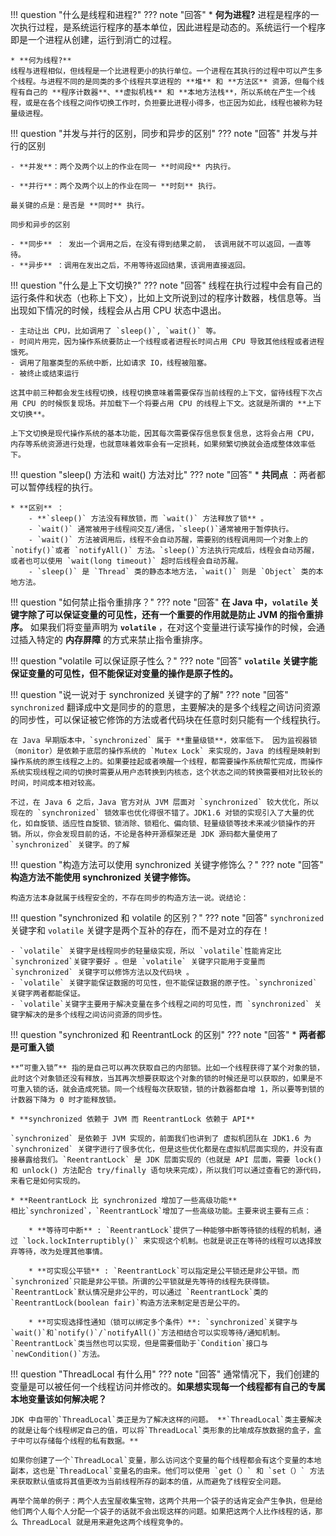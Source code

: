 !!! question "什么是线程和进程?"
??? note "回答"
    * **何为进程?** 
    进程是程序的一次执行过程，是系统运行程序的基本单位，因此进程是动态的。系统运行一个程序即是一个进程从创建，运行到消亡的过程。

    * **何为线程?**
    线程与进程相似，但线程是一个比进程更小的执行单位。一个进程在其执行的过程中可以产生多个线程。与进程不同的是同类的多个线程共享进程的 **堆** 和 **方法区** 资源，但每个线程有自己的 **程序计数器**、**虚拟机栈** 和 **本地方法栈**，所以系统在产生一个线程，或是在各个线程之间作切换工作时，负担要比进程小得多，也正因为如此，线程也被称为轻量级进程。

!!! question "并发与并行的区别，同步和异步的区别"
??? note "回答"
    并发与并行的区别
    
    - **并发**：两个及两个以上的作业在同一 **时间段** 内执行。
    
    - **并行**：两个及两个以上的作业在同一 **时刻** 执行。

    最关键的点是：是否是 **同时** 执行。

    同步和异步的区别

    - **同步** ： 发出一个调用之后，在没有得到结果之前， 该调用就不可以返回，一直等待。
    - **异步** ：调用在发出之后，不用等待返回结果，该调用直接返回。

!!! question "什么是上下文切换?"
??? note "回答"
    线程在执行过程中会有自己的运行条件和状态（也称上下文），比如上文所说到过的程序计数器，栈信息等。当出现如下情况的时候，线程会从占用 CPU 状态中退出。

    - 主动让出 CPU，比如调用了 `sleep()`, `wait()` 等。
    - 时间片用完，因为操作系统要防止一个线程或者进程长时间占用 CPU 导致其他线程或者进程饿死。
    - 调用了阻塞类型的系统中断，比如请求 IO，线程被阻塞。
    - 被终止或结束运行

    这其中前三种都会发生线程切换，线程切换意味着需要保存当前线程的上下文，留待线程下次占用 CPU 的时候恢复现场。并加载下一个将要占用 CPU 的线程上下文。这就是所谓的 **上下文切换**。

    上下文切换是现代操作系统的基本功能，因其每次需要保存信息恢复信息，这将会占用 CPU，内存等系统资源进行处理，也就意味着效率会有一定损耗，如果频繁切换就会造成整体效率低下。
    
!!! question "sleep() 方法和 wait() 方法对比"
??? note "回答"
    * **共同点** ：两者都可以暂停线程的执行。
    
    * **区别** ：
        - **`sleep()` 方法没有释放锁，而 `wait()` 方法释放了锁** 。
        - `wait()` 通常被用于线程间交互/通信，`sleep()`通常被用于暂停执行。
        - `wait()` 方法被调用后，线程不会自动苏醒，需要别的线程调用同一个对象上的 `notify()`或者 `notifyAll()` 方法。`sleep()`方法执行完成后，线程会自动苏醒，或者也可以使用 `wait(long timeout)` 超时后线程会自动苏醒。
        - `sleep()` 是 `Thread` 类的静态本地方法，`wait()` 则是 `Object` 类的本地方法。

!!! question "如何禁止指令重排序？"
??? note "回答"
    **在 Java 中，`volatile` 关键字除了可以保证变量的可见性，还有一个重要的作用就是防止 JVM 的指令重排序。** 如果我们将变量声明为 **`volatile`** ，在对这个变量进行读写操作的时候，会通过插入特定的 **内存屏障** 的方式来禁止指令重排序。

!!! question "volatile 可以保证原子性么？"
??? note "回答"
    **`volatile` 关键字能保证变量的可见性，但不能保证对变量的操作是原子性的。**

!!! question "说一说对于 synchronized 关键字的了解"
??? note "回答"
    `synchronized` 翻译成中文是同步的的意思，主要解决的是多个线程之间访问资源的同步性，可以保证被它修饰的方法或者代码块在任意时刻只能有一个线程执行。

    在 Java 早期版本中，`synchronized` 属于 **重量级锁**，效率低下。 因为监视器锁（monitor）是依赖于底层的操作系统的 `Mutex Lock` 来实现的，Java 的线程是映射到操作系统的原生线程之上的。如果要挂起或者唤醒一个线程，都需要操作系统帮忙完成，而操作系统实现线程之间的切换时需要从用户态转换到内核态，这个状态之间的转换需要相对比较长的时间，时间成本相对较高。

    不过，在 Java 6 之后，Java 官方对从 JVM 层面对 `synchronized` 较大优化，所以现在的 `synchronized` 锁效率也优化得很不错了。JDK1.6 对锁的实现引入了大量的优化，如自旋锁、适应性自旋锁、锁消除、锁粗化、偏向锁、轻量级锁等技术来减少锁操作的开销。所以，你会发现目前的话，不论是各种开源框架还是 JDK 源码都大量使用了 `synchronized` 关键字。的了解

!!! question "构造方法可以使用 synchronized 关键字修饰么？"
??? note "回答"
    **构造方法不能使用 synchronized 关键字修饰。**

    构造方法本身就属于线程安全的，不存在同步的构造方法一说。说结论：

!!! question "synchronized 和 volatile 的区别？"
??? note "回答"
    `synchronized` 关键字和 `volatile` 关键字是两个互补的存在，而不是对立的存在！

    - `volatile` 关键字是线程同步的轻量级实现，所以 `volatile`性能肯定比`synchronized`关键字要好 。但是 `volatile` 关键字只能用于变量而 `synchronized` 关键字可以修饰方法以及代码块 。
    - `volatile` 关键字能保证数据的可见性，但不能保证数据的原子性。`synchronized` 关键字两者都能保证。
    - `volatile`关键字主要用于解决变量在多个线程之间的可见性，而 `synchronized` 关键字解决的是多个线程之间访问资源的同步性。

!!! question "synchronized 和 ReentrantLock 的区别"
??? note "回答"
    * **两者都是可重入锁**
    
    **“可重入锁”** 指的是自己可以再次获取自己的内部锁。比如一个线程获得了某个对象的锁，此时这个对象锁还没有释放，当其再次想要获取这个对象的锁的时候还是可以获取的，如果是不可重入锁的话，就会造成死锁。同一个线程每次获取锁，锁的计数器都自增 1，所以要等到锁的计数器下降为 0 时才能释放锁。

    * **synchronized 依赖于 JVM 而 ReentrantLock 依赖于 API**

    `synchronized` 是依赖于 JVM 实现的，前面我们也讲到了 虚拟机团队在 JDK1.6 为 `synchronized` 关键字进行了很多优化，但是这些优化都是在虚拟机层面实现的，并没有直接暴露给我们。`ReentrantLock` 是 JDK 层面实现的（也就是 API 层面，需要 lock() 和 unlock() 方法配合 try/finally 语句块来完成），所以我们可以通过查看它的源代码，来看它是如何实现的。

    * **ReentrantLock 比 synchronized 增加了一些高级功能**
    相比`synchronized`，`ReentrantLock`增加了一些高级功能。主要来说主要有三点：
    
        * **等待可中断** : `ReentrantLock`提供了一种能够中断等待锁的线程的机制，通过 `lock.lockInterruptibly()` 来实现这个机制。也就是说正在等待的线程可以选择放弃等待，改为处理其他事情。
        
        * **可实现公平锁** : `ReentrantLock`可以指定是公平锁还是非公平锁。而`synchronized`只能是非公平锁。所谓的公平锁就是先等待的线程先获得锁。`ReentrantLock`默认情况是非公平的，可以通过 `ReentrantLock`类的`ReentrantLock(boolean fair)`构造方法来制定是否是公平的。
        
        * **可实现选择性通知（锁可以绑定多个条件）**: `synchronized`关键字与`wait()`和`notify()`/`notifyAll()`方法相结合可以实现等待/通知机制。`ReentrantLock`类当然也可以实现，但是需要借助于`Condition`接口与`newCondition()`方法。


!!! question "ThreadLocal 有什么用"
??? note "回答"
    通常情况下，我们创建的变量是可以被任何一个线程访问并修改的。**如果想实现每一个线程都有自己的专属本地变量该如何解决呢？**

    JDK 中自带的`ThreadLocal`类正是为了解决这样的问题。 **`ThreadLocal`类主要解决的就是让每个线程绑定自己的值，可以将`ThreadLocal`类形象的比喻成存放数据的盒子，盒子中可以存储每个线程的私有数据。**

    如果你创建了一个`ThreadLocal`变量，那么访问这个变量的每个线程都会有这个变量的本地副本，这也是`ThreadLocal`变量名的由来。他们可以使用 `get（）` 和 `set（）` 方法来获取默认值或将其值更改为当前线程所存的副本的值，从而避免了线程安全问题。

    再举个简单的例子：两个人去宝屋收集宝物，这两个共用一个袋子的话肯定会产生争执，但是给他们两个人每个人分配一个袋子的话就不会出现这样的问题。如果把这两个人比作线程的话，那么 ThreadLocal 就是用来避免这两个线程竞争的。

